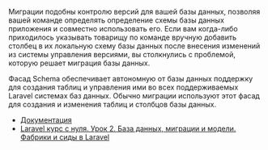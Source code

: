 Миграции подобны контролю версий для вашей базы данных, 
позволяя вашей команде определять определение схемы базы данных приложения и совместно использовать его. 
Если вам когда-либо приходилось указывать товарищу по команде вручную добавить столбец в их локальную схему базы данных
после внесения изменений из системы управления версиями, вы столкнулись с проблемой, 
которую решает миграция базы данных.

Фасад Schema обеспечивает автономную от базы данных поддержку для создания таблиц 
и управления ими во всех поддерживаемых Laravel системах баз данных. 
Обычно миграции используют этот фасад для создания и изменения таблиц и столбцов базы данных.

[//]: # "materials"

- [Документация](https://laravel.com/docs/10.x/migrations)
- [Laravel курс с нуля. Урок 2. База данных, миграции и модели. Фабрики и сиды в Laravel](https://youtu.be/TK_O6Bjt1cY)

[//]: # "/materials"
